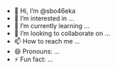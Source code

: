 - 👋 Hi, I’m @sbo46eka
- 👀 I’m interested in ...
- 🌱 I’m currently learning ...
- 💞️ I’m looking to collaborate on ...
- 📫 How to reach me ...
- 😄 Pronouns: ...
- ⚡ Fun fact: ...

<!---
sbo46eka/sbo46eka is a ✨ special ✨ repository because its `README.md` (this file) appears on your GitHub profile.
You can click the Preview link to take a look at your changes.
--->
